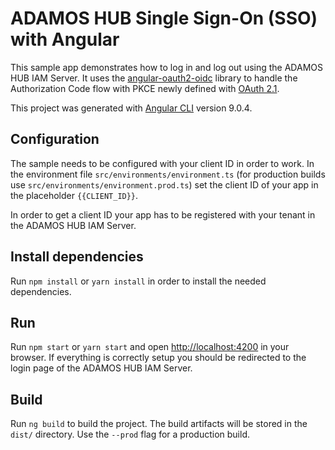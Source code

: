 # ADAMOS HUB Single Sign-On (SSO) with Angular

This sample app demonstrates how to log in and log out using the ADAMOS HUB IAM Server. It uses the [angular-oauth2-oidc](https://github.com/manfredsteyer/angular-oauth2-oidc) library to handle the Authorization Code flow with PKCE newly defined with [OAuth 2.1](https://oauth.net/2.1/).

This project was generated with [Angular CLI](https://github.com/angular/angular-cli) version 9.0.4.

## Configuration

The sample needs to be configured with your client ID in order to work. In the environment file `src/environments/environment.ts` (for production builds use `src/environments/environment.prod.ts`) set the client ID of your app in the placeholder `{{CLIENT_ID}}`.

In order to get a client ID your app has to be registered with your tenant in the ADAMOS HUB IAM Server.

## Install dependencies

Run `npm install` or `yarn install` in order to install the needed dependencies.

## Run

Run `npm start` or `yarn start` and open [http://localhost:4200](http://localhost:4200) in your browser. If everything is correctly setup you should be redirected to the login page of the ADAMOS HUB IAM Server.

## Build

Run `ng build` to build the project. The build artifacts will be stored in the `dist/` directory. Use the `--prod` flag for a production build.
